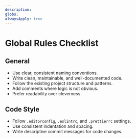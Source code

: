 ```yaml
---
description: 
globs: 
alwaysApply: true
---
```

# Global Rules Checklist

## General
- Use clear, consistent naming conventions.
- Write clean, maintainable, and well-documented code.
- Follow the existing project structure and patterns.
- Add comments where logic is not obvious.
- Prefer readability over cleverness.

## Code Style
- Follow `.editorconfig`, `.eslintrc`, and `.prettierrc` settings.
- Use consistent indentation and spacing.
- Write descriptive commit messages for code changes.
